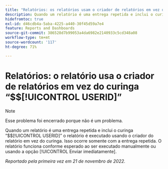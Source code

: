 ```yaml
---
title: "Relatórios: os relatórios usam o criador de relatórios em vez do curinga $$USERID"
description: Quando um relatório é uma entrega repetida e inclui o curinga $$USERID, o relatório é executado usando o criador do relatório em vez do curinga. Isso ocorre somente com a entrega repetida. O relatório funciona conforme esperado ao ser executado manualmente ou usando a opção Enviar imediatamente.
hidefromtoc: true
exl-id: d46cdb4a-5aba-4225-a440-30f45d59a7e4
feature: Reports and Dashboards
source-git-commit: 386528d7b99053a4da6982e2140933c5cd348a08
workflow-type: tm+mt
source-wordcount: '117'
ht-degree: 71%

---
```


# Relatórios: o relatório usa o criador de relatórios em vez do curinga “$$[!UICONTROL USERID]”

>[!NOTE]
>
>Esse problema foi encerrado porque não é um problema.

Quando um relatório é uma entrega repetida e inclui o curinga “$$[!UICONTROL USERID]” o relatório é executado usando o criador do relatório em vez do curinga. Isso ocorre somente com a entrega repetida. O relatório funciona conforme esperado ao ser executado manualmente ou usando a opção [!UICONTROL Enviar imediatamente].

_Reportado pela primeira vez em 21 de novembro de 2022._
